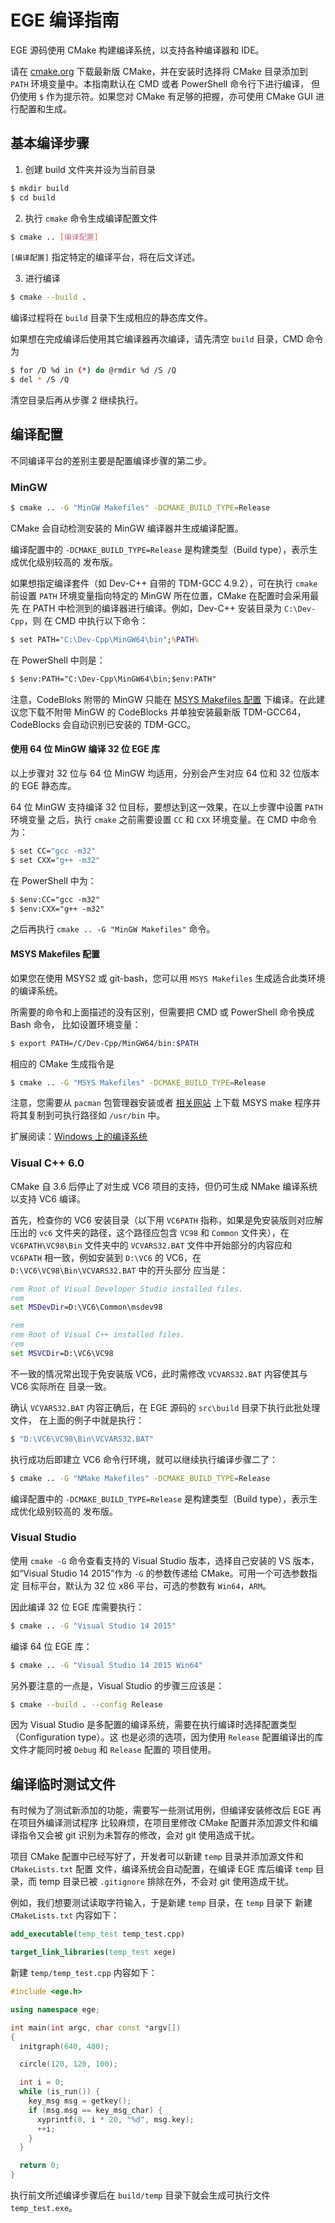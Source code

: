 # EGE 编译指南

EGE 源码使用 CMake 构建编译系统，以支持各种编译器和 IDE。

请在 [cmake.org](https://cmake.org) 下载最新版 CMake，并在安装时选择将 CMake 
目录添加到 `PATH` 环境变量中。本指南默认在 CMD 或者 PowerShell 命令行下进行编译，
但仍使用 `$` 作为提示符。如果您对 CMake 有足够的把握，亦可使用 CMake GUI 
进行配置和生成。

## 基本编译步骤

1. 创建 build 文件夹并设为当前目录
  ```sh
  $ mkdir build
  $ cd build
  ```

2. 执行 `cmake` 命令生成编译配置文件
  ```sh
  $ cmake .. [编译配置]
  ```

  `[编译配置]` 指定特定的编译平台，将在后文详述。

3. 进行编译
  ```sh
  $ cmake --build .
  ```

编译过程将在 `build` 目录下生成相应的静态库文件。

如果想在完成编译后使用其它编译器再次编译，请先清空 `build` 目录，CMD 命令为
```sh
$ for /D %d in (*) do @rmdir %d /S /Q
$ del * /S /Q
```
清空目录后再从步骤 2 继续执行。

## 编译配置

不同编译平台的差别主要是配置编译步骤的第二步。

### MinGW

```sh
$ cmake .. -G "MinGW Makefiles" -DCMAKE_BUILD_TYPE=Release
```

CMake 会自动检测安装的 MinGW 编译器并生成编译配置。

编译配置中的 `-DCMAKE_BUILD_TYPE=Release` 是构建类型（Build type），表示生成优化级别较高的
发布版。

如果想指定编译套件（如 Dev-C++ 自带的 TDM-GCC 4.9.2），可在执行 `cmake` 
前设置 `PATH` 环境变量指向特定的 MinGW 所在位置，CMake 在配置时会采用最先
在 PATH 中检测到的编译器进行编译。例如，Dev-C++ 安装目录为 `C:\Dev-Cpp`，则
在 CMD 中执行以下命令：
```cmd
$ set PATH="C:\Dev-Cpp\MinGW64\bin";%PATH%
```
在 PowerShell 中则是：
```ps
$ $env:PATH="C:\Dev-Cpp\MinGW64\bin;$env:PATH"
```

注意，CodeBloks 附带的 MinGW 只能在 
[MSYS Makefiles 配置](<#-msys-makefiles-配置>) 
下编译。在此建议您下载不附带 MinGW 的 CodeBlocks 并单独安装最新版 TDM-GCC64，
CodeBlocks 会自动识别已安装的 TDM-GCC。

#### 使用 64 位 MinGW 编译 32 位 EGE 库

以上步骤对 32 位与 64 位 MinGW 均适用，分别会产生对应 64 位和 32 位版本的 EGE 静态库。

64 位 MinGW 支持编译 32 位目标，要想达到这一效果，在以上步骤中设置 `PATH` 环境变量
之后，执行 `cmake` 之前需要设置 `CC` 和 `CXX` 环境变量。在 CMD 中命令为：
```cmd
$ set CC="gcc -m32"
$ set CXX="g++ -m32"
```
在 PowerShell 中为：
```ps
$ $env:CC="gcc -m32"
$ $env:CXX="g++ -m32"
```
之后再执行 `cmake .. -G "MinGW Makefiles"` 命令。

#### MSYS Makefiles 配置

如果您在使用 MSYS2 或 git-bash，您可以用 `MSYS Makefiles` 生成适合此类环境的编译系统。

所需要的命令和上面描述的没有区别，但需要把 CMD 或 PowerShell 命令换成 Bash 命令，
比如设置环境变量：
```sh
$ export PATH=/C/Dev-Cpp/MinGW64/bin:$PATH
```
相应的 CMake 生成指令是
```sh
$ cmake .. -G "MSYS Makefiles" -DCMAKE_BUILD_TYPE=Release
```

注意，您需要从 `pacman` 包管理器安装或者
[相关网站](https://sourceforge.net/projects/ezwinports/files/)
上下载 MSYS make 程序并将其复制到可执行路径如 `/usr/bin` 中。

扩展阅读：[Windows 上的编译系统](https://www.chirsz.cc/blog/2020-03/compile-sys-on-win.html)


### Visual C++ 6.0

CMake 自 3.6 后停止了对生成 VC6 项目的支持，但仍可生成 NMake 编译系统以支持 VC6 编译。

首先，检查你的 VC6 安装目录（以下用 `VC6PATH` 指称，如果是免安装版则对应解压出的 
`vc6` 文件夹的路径，这个路径应包含 `VC98` 和 `Common` 文件夹），在 
`VC6PATH\VC98\Bin` 文件夹中的 `VCVARS32.BAT` 文件中开始部分的内容应和 `VC6PATH` 
相一致，例如安装到 `D:\VC6` 的 VC6，在 `D:\VC6\VC98\Bin\VCVARS32.BAT` 中的开头部分
应当是：
```bat
rem Root of Visual Developer Studio installed files.
rem
set MSDevDir=D:\VC6\Common\msdev98

rem
rem Root of Visual C++ installed files.
rem
set MSVCDir=D:\VC6\VC98
```
不一致的情况常出现于免安装版 VC6，此时需修改 `VCVARS32.BAT` 内容使其与 VC6 实际所在
目录一致。

确认 `VCVARS32.BAT` 内容正确后，在 EGE 源码的 `src\build` 目录下执行此批处理文件，
在上面的例子中就是执行：
```sh
$ "D:\VC6\VC98\Bin\VCVARS32.BAT"
``` 
执行成功后即建立 VC6 命令行环境，就可以继续执行编译步骤二了：
```sh
$ cmake .. -G "NMake Makefiles" -DCMAKE_BUILD_TYPE=Release
```

编译配置中的 `-DCMAKE_BUILD_TYPE=Release` 是构建类型（Build type），表示生成优化级别较高的
发布版。

### Visual Studio

使用 `cmake -G` 命令查看支持的 Visual Studio 版本，选择自己安装的 VS 版本，
如“Visual Studio 14 2015”作为 `-G` 的参数传递给 CMake。可用一个可选参数指定
目标平台，默认为 32 位 x86 平台，可选的参数有 `Win64`，`ARM`。

因此编译 32 位 EGE 库需要执行：
```sh
$ cmake .. -G "Visual Studio 14 2015"
```

编译 64 位 EGE 库：
```sh
$ cmake .. -G "Visual Studio 14 2015 Win64"
```

另外要注意的一点是，Visual Studio 的步骤三应该是：
```sh
$ cmake --build . --config Release
```

因为 Visual Studio 是多配置的编译系统，需要在执行编译时选择配置类型（Configuration type）。这
也是必须的选项，因为使用 `Release` 配置编译出的库文件才能同时被 `Debug` 和 `Release` 配置的
项目使用。

## 编译临时测试文件

有时候为了测试新添加的功能，需要写一些测试用例，但编译安装修改后 EGE 再在项目外编译测试程序
比较麻烦，在项目里修改 CMake 配置并添加源文件和编译指令又会被 git 识别为未暂存的修改，会对 git 
使用造成干扰。

项目 CMake 配置中已经写好了，开发者可以新建 `temp` 目录并添加源文件和 `CMakeLists.txt` 配置
文件，编译系统会自动配置，在编译 EGE 库后编译 `temp` 目录，而 temp 目录已被 `.gitignore` 
排除在外，不会对 git 使用造成干扰。

例如，我们想要测试读取字符输入，于是新建 `temp` 目录，在 `temp` 目录下
新建 `CMakeLists.txt` 内容如下：

```cmake
add_executable(temp_test temp_test.cpp)

target_link_libraries(temp_test xege)

```

新建 `temp/temp_test.cpp` 内容如下：

```cpp
#include <ege.h>

using namespace ege;

int main(int argc, char const *argv[])
{
  initgraph(640, 480);

  circle(120, 120, 100);

  int i = 0;
  while (is_run()) {
    key_msg msg = getkey();
    if (msg.msg == key_msg_char) {
      xyprintf(0, i * 20, "%d", msg.key);
      ++i;
    }
  }

  return 0;
}

```

执行前文所述编译步骤后在 `build/temp` 目录下就会生成可执行文件 `temp_test.exe`。

